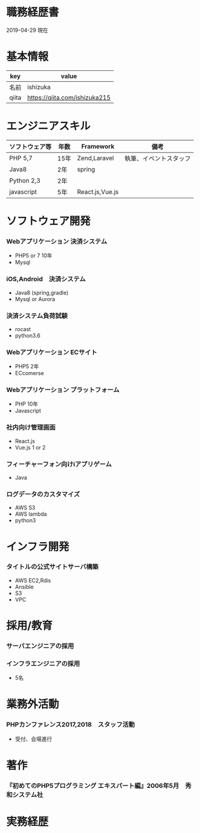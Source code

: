 # 職務経歴書
2019-04-29 現在

# 基本情報
|key|value|
|---|---|
|名前  |ishizuka  |
|qiita  |https://qiita.com/ishizuka215  |

# エンジニアスキル
|ソフトウェア等|年数|Framework|備考|
|---|---|---|---|
|PHP 5,7|15年|Zend,Laravel|執筆、イベントスタッフ|
|Java8|2年|spring||
|Python 2,3|2年|||
|javascript|5年|React.js,Vue.js||







# ソフトウェア開発
### Webアプリケーション 決済システム 
- PHP5 or 7 10年
- Mysql 
### iOS,Android　決済システム
- Java8 (spring,gradle)
- Mysql or Aurora
### 決済システム負荷試験
- rocast
- python3.6
### Webアプリケーション ECサイト
- PHP5 2年
- ECcomerse
### Webアプリケーション プラットフォーム
- PHP 10年
- Javascript
### 社内向け管理画面
- React.js
- Vue.js 1 or 2
### フィーチャーフォン向けiアプリゲーム
- Java
### ログデータのカスタマイズ
- AWS S3
- AWS lambda
- python3

# インフラ開発
### タイトルの公式サイトサーバ構築
- AWS EC2,Rdis 
- Ansible
- S3
- VPC


# 採用/教育
### サーバエンジニアの採用
### インフラエンジニアの採用
- 5名


# 業務外活動
### PHPカンファレンス2017,2018　スタッフ活動
- 受付、会場進行

# 著作
### 『初めてのPHP5プログラミング エキスパート編』2006年5月　秀和システム社

# 実務経歴

